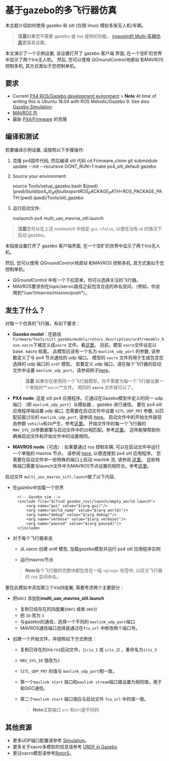# 基于gazebo的多飞行器仿真

本主题介绍如何使用 gazebo 和 sitl (仅限 linux) 模拟多架无人机/车辆。

> **注意**如果您不需要 gazebo 或 ros 提供的功能， [ jmavsim的 Multi-车辆仿真](../simulation/multi_vehicle_jmavsim.md)更容易设置。

本文演示了一个示例设置, 该设置打开了 gazebo 客户端 界面, 在一个空旷的世界中显示了两个Iris无人机。 然后, 您可以使用 *QGroundControl地面站* 和MAVROS 控制多机, 其方式类似于您控制单机。

## 要求

* Current [PX4 ROS/Gazebo development evironment](../setup/dev_env_linux.md#ros) > **Note** At time of writing this is Ubuntu 18.04 with ROS Melodic/Gazebo 9. See also [Gazebo Simulation](../simulation/gazebo.md).
* [MAVROS 包](http://wiki.ros.org/mavros)
* 最新 [PX4/Firmware](https://github.com/PX4/Firmware) 的克隆

## 编译和测试

若要编译示例设置, 请按照以下步骤操作:

1. 克隆 px4固件代码, 然后编译 sitl 代码 
      cd Firmware_clone
       git submodule update --init --recursive
       DONT_RUN=1 make px4_sitl_default gazebo

2. Source your environment:
  
      source Tools/setup_gazebo.bash $(pwd) $(pwd)/build/px4_sitl_default
       export ROS_PACKAGE_PATH=$ROS_PACKAGE_PATH:$(pwd):$(pwd)/Tools/sitl_gazebo

3. 运行启动文件:
  
      roslaunch px4 multi_uav_mavros_sitl.launch
  
  > **注意**您可以在上述 *roslaunch* 中指定 `gui:=false`, 以便在没有 ui 的情况下启动 gazebo。

本指南设置打开了 gazebo 客户端界面, 在一个空旷的世界中显示了两个Iris无人机。

然后, 您可以使用 *QGroundControl地面站* 和MAVROS 控制多机, 其方式类似于您控制单机。

* *QGroundControl* 中有一个下拉菜单，你可以选择关注的飞行器。
* MAVROS要求你在topic/servic路径之前包含合适的命名空间，（例如，你会用到*/uav1/mavros/mission/push*）。

## 发生了什么？

对每一个仿真的飞行器，有如下要求：

* **Gazebo model**：在路径`Firmware/Tools/sitl_gazebo/models/rotors_description/urdf/<model>_base.xacro`下被定义成`xacro` 文件。看[这里](https://github.com/PX4/sitl_gazebo/tree/02060a86652b736ca7dd945a524a8bf84eaf5a05/models/rotors_description/urdf)。 目前，模型 `xacro`文件设定以 base. xacro 结尾。 此模型应该有一个名为 `mavlink_udp_port` 的参数, 该参数定义了与 px4 节点通信的 udp 端口。 模型的 `xacro` 文件将用于生成包含您选择的 udp 端口的 `urdf` 模型。 若要定义 udp 端口，请在每个飞行器的启动文件中设置 `mavlink_udp_port`，请参阅例子[here](https://github.com/PX4/Firmware/blob/4d0964385b84dc91189f377aafb039d10850e5d6/launch/multi_uav_mavros_sitl.launch#L37)。
  
  > **注意** 如果你在使用同一个飞行器模型，你不需要为每一个飞行器设置一个单独的**`xacro`**文件。 相同的 **`xacro`** 文件就可以了。

* **PX4 node**: 这是 sitl px4 应用程序。它通过在Gazebo模型中定义的同一 udp 端口 （即 `mavlink_udp_port`）与模拟器 、gazebo 进行通信。 要在 px4 sitl 应用程序端设置 udp 端口, 您需要在启动文件中设置 `SITL_UDP_PRT` 参数, 以匹配前面讨论的 `mavlink_udp_port`, 请参阅 [here](https://github.com/PX4/Firmware/blob/4d0964385b84dc91189f377aafb039d10850e5d6/posix-configs/SITL/init/ekf2/iris_2#L46)。 启动文件中的开始文件路径由参数 `vehicle`和`ID`产生，参考[这里](https://github.com/PX4/Firmware/blob/4d0964385b84dc91189f377aafb039d10850e5d6/launch/multi_uav_mavros_sitl.launch#L36)。 开始文件中的每一个飞行器的`MAV_SYS_ID`参数都要与启动文件中的`ID`相匹配。参考[这里](https://github.com/PX4/Firmware/blob/4d0964385b84dc91189f377aafb039d10850e5d6/launch/multi_uav_mavros_sitl.launch#L25)。 这样能够帮助你确保启动文件和开始文件中的设置相同。

* **MAVROS node**（可选）: 如果要通过 ros 控制车辆, 可以在启动文件中运行一个单独的 mavros 节点， 请参阅 [here](https://github.com/PX4/Firmware/blob/4d0964385b84dc91189f377aafb039d10850e5d6/launch/multi_uav_mavros_sitl.launch#L41), 以便连接到 px4 sitl 应用程序。 您需要在启动文件中一些特殊的端口上启动 mavlink 流, 请参阅 [这里](https://github.com/PX4/Firmware/blob/4d0964385b84dc91189f377aafb039d10850e5d6/posix-configs/SITL/init/ekf2/iris_1#L68)。 这些特殊端口需要与launch文件中为MAVROS节点设置的相符合。参考[这里](https://github.com/PX4/Firmware/blob/4d0964385b84dc91189f377aafb039d10850e5d6/launch/multi_uav_mavros_sitl.launch#L26)。

启动文件 `multi_uav_mavros_sitl.launch`做了以下内容,

* 在gazebo中加载一个世界

        <!-- Gazebo sim -->
        <include file="$(find gazebo_ros)/launch/empty_world.launch">
            <arg name="gui" value="$(arg gui)"/>
            <arg name="world_name" value="$(arg world)"/>
            <arg name="debug" value="$(arg debug)"/>
            <arg name="verbose" value="$(arg verbose)"/>
            <arg name="paused" value="$(arg paused)"/>
        </include>
    

* 对于每个飞行器来说
  
  * 从 xacro 创建 urdf 模型, 加载gazebo模型并运行 px4 sitl 应用程序实例
          <!-- PX4 SITL and vehicle spawn -->
          <include file="$(find px4)/launch/single_vehicle_spawn.launch">
              <arg name="x" value="0"/>
              <arg name="y" value="0"/>
              <arg name="z" value="0"/>
              <arg name="R" value="0"/>
              <arg name="P" value="0"/>
              <arg name="Y" value="0"/>
              <arg name="vehicle" value="$(arg vehicle)"/>
              <arg name="rcS" value="$(find px4)/posix-configs/SITL/init/$(arg est)/$(arg vehicle)_$(arg ID)"/>
              <arg name="mavlink_tcp_port" value="4560"/>
              <arg name="ID" value="$(arg ID)"/>
          </include>
      
  
  * 运行mavros节点
          <!-- MAVROS -->
          <include file="$(find mavros)/launch/px4.launch">
              <arg name="fcu_url" value="$(arg fcu_url)"/>
              <arg name="gcs_url" value=""/>
              <arg name="tgt_system" value="$(arg ID)"/>
              <arg name="tgt_component" value="1"/>
          </include>
      
  
  > **Note**每个飞行器的完整块都包含在一组 `<group>` 标签中, 以区分飞行器的 ros 空间命名。

要在此模拟中添加第三个iris四旋翼, 需要考虑两个主要部分：

* 把`UAV3` 添加到**multi_uav_mavros_sitl.launch** 
  * 复制已经存在的四旋翼(`UAV1` 或者 `UAV2`)
  * 把 `ID` 改为 `3`
  * 与gazebo的通信，选择一个不同的 `mavlink_udp_port`端口
  * MAVROS通信端口选择是通过在`fcu_url` 中修改两个端口号。

* 创建一个开始文件，并按照如下方式修改：
  
  * 复制已存在的iris rcs启动文件，(`iris_1` 或 `iris_2`) ，重命名为`iris_3`
  * `MAV_SYS_ID` 值改为`3`
  * `SITL_UDP_PRT` 的值与 `mavlink_udp_port`相一致。
  * 第一个`mavlink start` 端口和`mavlink stream`端口值设置为相同值，用于和QGC通信。
  * 第二个`mavlink start` 端口值应与启动文件 `fcu_url` 中的值一致。
    
    > **Note**注意端口 `src` 和`dst`是不同的

## 其他资源

* 更多UDP端口配置请参考 [Simulation](../simulation/README.md)。
* 更多关于xacro多模型的信息请参考 [URDF in Gazebo](http://gazebosim.org/tutorials/?tut=ros_urdf)
* 更过xacro模型请参考[RotorS](https://github.com/ethz-asl/rotors_simulator/tree/master/rotors_description/urdf)。